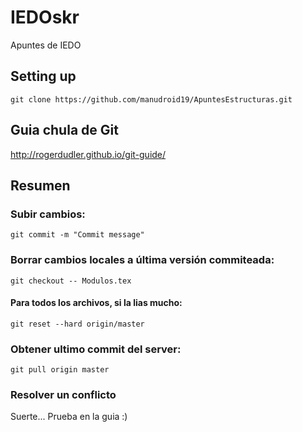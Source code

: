 # IEDOskr
Apuntes de IEDO
## Setting up
`git clone https://github.com/manudroid19/ApuntesEstructuras.git`
## Guia chula de Git
http://rogerdudler.github.io/git-guide/
## Resumen
### Subir cambios: 
`git commit -m "Commit message"`
### Borrar cambios locales a última versión commiteada:
`git checkout -- Modulos.tex`
#### Para todos los archivos, si la lias mucho:
`git reset --hard origin/master`
### Obtener ultimo commit del server:
`git pull origin master`
### Resolver un conflicto
Suerte... Prueba en la guia :)
